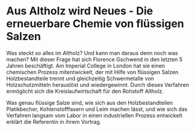 # Aus Altholz wird Neues - Die erneuerbare Chemie von flüssigen Salzen

<!-- type: published -->
<!-- date: 2018-11-22 22:00:00 -->

<!-- speaker: Dr. Florence Gschwend -->
<!-- affiliation: Imperial College, London -->
<!-- eventdate: 2018-11-22 -->
<!-- eventtime: 18:30 - 20:00 -->
<!-- location: Aula des Naturhistorischen Museums Basel, Augustinergasse 2 -->
<!-- description: Was steckt so alles im Altholz und was kann man daraus noch alles machen? Mit dieser Frage beschäftigt sich Frau Dr. Gschwend am Imperial College in London. Sie hat einen chemischen Prozess entwickelt, der mit Hilfe von flüssigen Salzen Holzbestandteile trennt und gleichzeitig Schwermetalle von Holzschutzmitteln herauslöst und wiedergewinnt. Was genau flüssige Salze sind und wie das Verfahren -->
<!-- category: Vorträge -->
<!-- tags: Holz, Chemie, Salz -->
<!-- coverImage: http://www.ngib.ch/typo3temp/focuscrop/bd4e417e6bdd1241758b9ec29662e86b3e39b0fd-fp-8-3-0-0.png -->

Was steckt so alles im Altholz? Und kann man daraus denn noch was machen? Mit dieser Frage hat sich Florence Gschwend in den letzten 5 Jahren beschäftigt. Am Imperial College in London hat sie einen chemischen Prozess mitentwickelt, der mit Hilfe von flüssigen Salzen Holzbestandteile trennt und gleichzeitig Schwermetalle von Holzschutzmitteln herauslöst und wiedergewinnt. Durch dieses Verfahren ermöglicht sich die Kreislaufwirtschaft für den Rohstoff Altholz.

Was genau flüssige Salze sind, wie sich aus den Holzbestandteilen Platikbecher, Kohlenstofffasern und Leim machen lässt, und wie sich das Verfahren langsam vom Labor in einen industriellen Prozess entwickelt erklärt die Referentin in ihrem Vortrag.